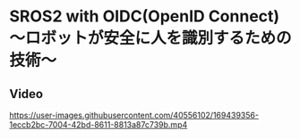 # SROS2 with OIDC(OpenID Connect) 〜ロボットが安全に人を識別するための技術〜

## Video

https://user-images.githubusercontent.com/40556102/169439356-1eccb2bc-7004-42bd-8611-8813a87c739b.mp4


